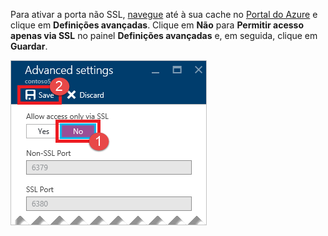Para ativar a porta não SSL, [navegue](../articles/redis-cache/cache-configure.md#configure-redis-cache-settings) até à sua cache no [Portal do Azure](https://portal.azure.com) e clique em **Definições avançadas**. Clique em **Não** para **Permitir acesso apenas via SSL** no painel **Definições avançadas** e, em seguida, clique em **Guardar**.

![Definições da cache de Redis](media/redis-cache-non-ssl-port/redis-cache-non-ssl-port.png)

